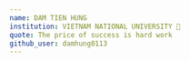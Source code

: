 ```yaml
---
name: DAM TIEN HUNG
institution: VIETNAM NATIONAL UNIVERSITY 🚩 
quote: The price of success is hard work
github_user: damhung0113
---
```

